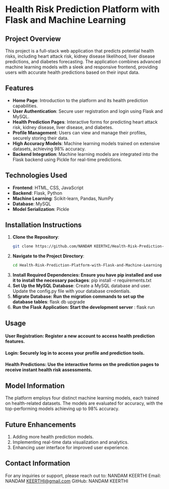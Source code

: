 # Health Risk Prediction Platform with Flask and Machine Learning

## Project Overview

This project is a full-stack web application that predicts potential health risks, including heart attack risk, kidney disease likelihood, liver disease predictions, and diabetes forecasting. The application combines advanced machine learning models with a sleek and responsive frontend, providing users with accurate health predictions based on their input data.

## Features

- **Home Page**: Introduction to the platform and its health prediction capabilities.
- **User Authentication**: Secure user registration and login using Flask and MySQL.
- **Health Prediction Pages**: Interactive forms for predicting heart attack risk, kidney disease, liver disease, and diabetes.
- **Profile Management**: Users can view and manage their profiles, securely storing their data.
- **High Accuracy Models**: Machine learning models trained on extensive datasets, achieving 98% accuracy.
- **Backend Integration**: Machine learning models are integrated into the Flask backend using Pickle for real-time predictions.

## Technologies Used

- **Frontend**: HTML, CSS, JavaScript
- **Backend**: Flask, Python
- **Machine Learning**: Scikit-learn, Pandas, NumPy
- **Database**: MySQL
- **Model Serialization**: Pickle

## Installation Instructions

1. **Clone the Repository**:
   ```bash
   git clone https://github.com/NANDAM KEERTHI/Health-Risk-Prediction-Platform-with-Flask-and-Machine-Learning.git
   ```
2. **Navigate to the Project Directory**:
   ```bash
   cd Health-Risk-Prediction-Platform-with-Flask-and-Machine-Learning
   ```
3. **Install Required Dependencies: Ensure you have pip installed and use it to install the necessary packages**:
   pip install -r requirements.txt
4. **Set Up the MySQL Database**:
   Create a MySQL database and user.
   Update the config.py file with your database credentials.
5. **Migrate Database: Run the migration commands to set up the database tables**:
   flask db upgrade
6. **Run the Flask Application: Start the development server** :
   flask run

## Usage

#### User Registration: Register a new account to access health prediction features.

#### Login: Securely log in to access your profile and prediction tools.

#### Health Predictions: Use the interactive forms on the prediction pages to receive instant health risk assessments.

## Model Information

The platform employs four distinct machine learning models, each trained on health-related datasets. The models are evaluated for accuracy, with the top-performing models achieving up to 98% accuracy.

## Future Enhancements

1. Adding more health prediction models.
2. Implementing real-time data visualization and analytics.
3. Enhancing user interface for improved user experience.

## Contact Information

For any inquiries or support, please reach out to:
NANDAM KEERTHI
Email: NANDAM KEERTHI@gmail.com
GitHub: NANDAM KEERTHI
